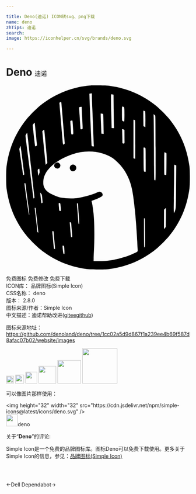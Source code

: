 ```yaml
---

title: Deno(迪诺) ICON转svg、png下载
name: deno
zhTips: 迪诺
search: 
image: https://iconhelper.cn/svg/brands/deno.svg

---
```


# Deno  <small style="font-size: 60%;font-weight: 100">迪诺</small>

<div id="svg" class="svg-wrap">
<svg role="img" viewBox="0 0 24 24" xmlns="http://www.w3.org/2000/svg"><title>Deno icon</title><path d="M11.056.006c-.056.006-.236.027-.398.041C8.35.289 6.077 1.266 4.224 2.818a15.656 15.656 0 0 0-1.405 1.405C1.284 6.056.387 8.113.057 10.548c-.074.54-.074 2.364 0 2.904.331 2.435 1.228 4.492 2.762 6.325a15.656 15.656 0 0 0 1.405 1.405c1.833 1.535 3.89 2.432 6.325 2.762.54.074 2.364.074 2.904 0 2.435-.331 4.492-1.228 6.325-2.762a15.656 15.656 0 0 0 1.405-1.405c1.535-1.833 2.432-3.89 2.762-6.325.074-.54.074-2.364 0-2.904-.331-2.435-1.228-4.492-2.762-6.325a15.656 15.656 0 0 0-1.405-1.405C17.951 1.289 15.873.38 13.471.058c-.26-.035-.637-.05-1.337-.056a25.793 25.793 0 0 0-1.077.003zm.147 1.275c0 .345.024 1.095.056 1.806.018.348.038.847.047 1.107.032.921.13 3.338.145 3.553l.015.215-.133-.015a.504.504 0 0 1-.153-.032 3.247 3.247 0 0 1-.041-.455 702.803 702.803 0 0 1-.245-5.723l-.018-.655.083-.012c.044-.006.118-.015.165-.018l.08-.003v.23zm2.825-.071c.003.003.012.894.021 1.98.012 1.089.027 2.066.035 2.172.009.109.006.204-.009.21a.433.433 0 0 1-.159 0l-.136-.012-.021-.859-.032-1.172c-.024-.522-.044-2.296-.027-2.34.012-.032.044-.035.168-.015.086.018.156.032.159.035zm-6.827.989c.018.027.156 1.653.328 3.781.056.723.112 1.384.121 1.467.015.151.012.156-.083.215a.519.519 0 0 1-.118.059c-.009 0-.027-.077-.035-.171-.041-.384-.201-2.237-.313-3.577-.065-.788-.124-1.493-.133-1.57-.015-.13-.012-.142.065-.183.094-.05.148-.059.168-.021zm8.125.593c.083.03.091.044.109.213.03.295.021 1.706-.012 1.706-.086 0-.263-.1-.277-.156a14.377 14.377 0 0 1-.018-.93c0-.959-.012-.903.198-.832zm-5.451.139c0 .08.021.519.044.983l.062 1.305c.021.514.027.496-.171.508-.097.003-.097.003-.103-.145-.006-.083-.021-.339-.038-.576-.015-.236-.05-.747-.074-1.136s-.053-.776-.062-.859c-.018-.148-.015-.153.065-.183a.617.617 0 0 1 .183-.032c.094-.003.094-.003.094.136zm8.187.404l.1.041.021.395c.009.215.015.682.009 1.033l-.009.643-.124-.062-.124-.059-.009-.98c-.006-.54-.003-.998.003-1.018.012-.044.012-.044.133.006zm-5.389.387c.018.018.059 1.449.062 2.175l.003.437-.139-.021a1.3 1.3 0 0 1-.148-.021c-.009-.006-.097-2.193-.097-2.405v-.218l.151.018a.743.743 0 0 1 .168.035zm6.797.209c.035.041.041.688.05 4.253.009 4.094.009 4.2-.044 4.2a.197.197 0 0 1-.103-.038c-.044-.032-.05-.39-.065-3.887a475.425 475.425 0 0 0-.035-4.277l-.018-.425.086.062c.05.035.106.086.13.112zm-2.647.606c.015.012.03.18.032.372.015.652.018 4.651.003 4.663-.006.006-.059-.009-.118-.032l-.106-.044v-5.02l.083.018c.044.012.092.03.106.044zm-8.146.165c.009.08.024.26.032.407l.047.732c.035.519.03.552-.139.552-.089 0-.1-.009-.112-.097-.03-.174-.133-1.626-.118-1.65a.654.654 0 0 1 .239-.08c.018-.003.041.059.05.136zm-4.882.752l.145 1.455c.05.487.092.9.092.918 0 .035-.227.148-.251.124a96.053 96.053 0 0 1-.31-2.745c0-.071.227-.369.257-.336.009.006.038.269.068.584zm11.572.31l.086.05.003.638c.003.348.009.738.009.865.006.266-.027.31-.186.254l-.091-.032v-.254c0-.142-.009-.552-.021-.915l-.018-.655h.068a.41.41 0 0 1 .151.05zM5.091 6.909l.195 2.125.1 1.092-.115.115-.112.115-.021-.233c-.012-.13-.071-.732-.133-1.34s-.151-1.49-.195-1.96l-.083-.85.115-.106c.103-.097.115-.1.136-.047.012.03.062.519.112 1.089zm-2.211.358c.065.581.236 2.128.384 3.435s.286 2.568.313 2.804c.024.236.065.593.089.797.041.345.041.369-.006.404-.071.053-.1.047-.1-.015 0-.027-.027-.251-.059-.493-.053-.404-.142-1.089-.339-2.627-.041-.31-.121-.927-.177-1.372a466.562 466.562 0 0 1-.369-2.872c-.053-.401-.086-.759-.077-.797.021-.08.195-.357.213-.339.006.009.065.49.13 1.074zm-.903 1.272l.183 1.44c.056.437.127.983.159 1.21l.056.413-.062.053c-.035.03-.071.041-.083.03s-.035-.13-.053-.26c-.018-.13-.127-.888-.245-1.682l-.21-1.446.068-.201a.724.724 0 0 1 .083-.198c.012 0 .056.289.103.64zm16.203-.387c.041.041.047.224.047 1.579v1.532h-.083c-.18 0-.177.044-.189-1.632l-.009-1.526h.094c.05 0 .115.021.139.047zm-6.46.528c.667.1 1.248.286 1.824.581.372.192.549.325.962.72.614.587.992 1.101 1.346 1.827.516 1.057.717 1.992.971 4.501.115 1.124.266 3.164.298 3.999.009.242.03.64.047.885.032.519.071.449-.387.67-.635.307-1.245.519-2.051.717-.986.242-1.623.319-2.597.322l-.708.003.006-.339c0-.186.018-.62.035-.959.089-1.644.071-3.719-.044-4.87-.065-.661-.192-1.464-.263-1.641-.015-.038.053-.071.345-.171.534-.186.998-.419 1.068-.534.127-.218-.1-.531-.39-.531-.05 0-.201.053-.339.115-.661.304-1.986.661-2.751.741a7.794 7.794 0 0 1-1.918-.08c-.31-.056-.865-.266-1.328-.505-.534-.277-.862-.646-.959-1.083-.053-.236-.038-.708.03-.974.074-.292.28-.717.469-.965.841-1.107 2.577-2.066 4.356-2.402a6.632 6.632 0 0 1 1.977-.027zm9.105.092c.106.044.118.056.118.156.006.806-.012 2.647-.027 2.724-.003.027-.156.03-.221.006-.041-.015-.047-.174-.047-1.476 0-.933.012-1.458.03-1.458.015 0 .083.021.148.047zm1.289 1.62l.106.044-.021 2.444c-.024 3.114-.027 3.205-.139 3.474-.183.44-.174.528-.156-1.402.006-.965.021-1.942.027-2.169s.012-.868.015-1.426c0-.673.009-1.009.03-1.009.018 0 .08.021.139.044zm-17.749.735c.018.239.012.263-.074.452l-.094.201-.035-.295c-.056-.472-.056-.493.056-.564.05-.035.103-.059.112-.053s.027.124.035.26zm-1.824 1.78c.027.242.233 1.848.339 2.636.159 1.219.171 1.393.1 1.319a14.698 14.698 0 0 1-.148-.912c-.46-3.182-.457-3.161-.419-3.185.08-.053.106-.024.127.142zm2.125 1.351c.018.074.103.874.103.971 0 .083-.106.159-.153.112-.015-.015-.053-.266-.083-.555l-.074-.676-.018-.148.103.118a.656.656 0 0 1 .121.177zm2.382 1.113c.032.03.053.148.08.466.044.576.05.531-.071.531-.124 0-.121.009-.162-.511-.041-.528-.041-.522.038-.522.038 0 .089.018.115.035zm2.337.044c.006.03.021.207.032.393.009.186.035.605.059.93.083 1.192.086 1.343.035 1.343-.056 0-.062-.044-.127-.885a70.72 70.72 0 0 0-.097-1.219c-.027-.322-.044-.59-.035-.596.032-.035.118-.009.133.035zm-5.548.567c.018.027.13.971.269 2.261.041.39.083.764.091.835l.015.127-.074-.047a.153.153 0 0 1-.077-.145c0-.186-.127-1.411-.224-2.16-.056-.425-.1-.8-.1-.835 0-.062.071-.086.1-.035zm17.032 1.234l-.021 1.234-.074.109c-.168.248-.159.295-.151-1.086l.006-1.266.109-.112a.574.574 0 0 1 .13-.109c.009 0 .009.555 0 1.231zm-2.73 1.956c.015 1.715.012 1.848-.035 1.901-.03.032-.056.053-.065.044-.021-.024-.05-3.763-.027-3.784.012-.012.041-.018.068-.015.038.009.047.218.059 1.853zM8.5 17.998c.021.183.094 1.06.124 1.473.018.277.018.286-.047.307-.035.012-.077.009-.089-.006-.021-.021-.086-.676-.165-1.685l-.021-.242h.091c.086 0 .091.006.106.153zm-2.32 1.033c.021.021.035.094.035.168 0 .077.035.475.074.888.112 1.13.121 1.284.071 1.254-.077-.044-.145-.112-.13-.13a2.02 2.02 0 0 0-.03-.328c-.021-.171-.047-.449-.059-.62s-.038-.484-.062-.694c-.056-.516-.053-.576.012-.576.03 0 .068.015.089.035zm1.396 1.986c.009.065.027.307.038.537.021.443.012.475-.109.384-.035-.027-.059-.139-.094-.475-.062-.608-.065-.584.05-.573.086.009.097.021.115.127zM6.522 10.094c-.307.133-.331.549-.041.697.21.106.422.056.531-.127a.392.392 0 0 0-.49-.57zM8.523 10.377a.453.453 0 0 0 0 .767c.28.168.643-.053.643-.39 0-.325-.372-.543-.643-.378z"/></svg>
</div>
<detail full-name='deno'></detail>

<div class="detail-page">
<p>
<span><span class="badge-success badge">免费图标</span> <span class="badge-success badge">免费修改</span>  <span class="badge-success badge">免费下载</span> </span>
<br/>
<span>
ICON库：
<span class="badge-secondary badge">品牌图标(Simple Icon)</span> 
</span>
<br/>
<span>
CSS名称：
<span class="badge-secondary badge">deno</span> 
</span>

<br/>
<span>
版本：
<span class="badge-secondary badge">2.8.0</span> 
</span>
<br/>
<span>图标来源/作者：<span class="badge-light badge">Simple Icon</span></span> 
<br/>
<span class="zh-detail">中文描述：<span class="badge-primary badge">迪诺</span><span class="help-link"><span>帮助改进</span>(<a href="https://gitee.com/liuwave/icon-helper/edit/master/json/brands/deno.json" target="_blank" rel="noopener noreferrer">gitee</a><a href="https://github.com/liuwave/icon-helper/edit/master/json/brands/deno.json" target="_blank" rel="noopener noreferrer">github</a></span>)</span><br/>
</p>
</div><div class="description description alert alert-light"><p>图标来源地址：<a href="https://github.com/denoland/deno/tree/1cc02a5d9d867f1a239ee4b69f587d8afac07b02/website/images" target="_blank" rel="noopener noreferrer">https://github.com/denoland/deno/tree/1cc02a5d9d867f1a239ee4b69f587d8afac07b02/website/images</a></p></div>
<div class="alert alert-dark">
<img height="21" width="21" src="https://cdn.jsdelivr.net/npm/simple-icons@latest/icons/deno.svg" />
<img height="24" width="24" src="https://cdn.jsdelivr.net/npm/simple-icons@latest/icons/deno.svg" />
<img height="32" width="32" src="https://cdn.jsdelivr.net/npm/simple-icons@latest/icons/deno.svg" />
<img height="48" width="48" src="https://cdn.jsdelivr.net/npm/simple-icons@latest/icons/deno.svg" />
<img height="64" width="64" src="https://cdn.jsdelivr.net/npm/simple-icons@latest/icons/deno.svg" />
<img height="96" width="96" src="https://cdn.jsdelivr.net/npm/simple-icons@latest/icons/deno.svg" />

</div>
<div>
  <p>可以像图片那样使用：    
  </p>
  <div class="alert alert-primary" style="font-size: 14px">
    &lt;img height="32" width="32" src="https://cdn.jsdelivr.net/npm/simple-icons@latest/icons/deno.svg" /&gt;
    <copy-btn content='<img height="32" width="32" src="https://cdn.jsdelivr.net/npm/simple-icons@latest/icons/deno.svg" />'></copy-btn>
  </div>
  <div class="alert alert-secondary">
    <img height="32" width="32" src="https://cdn.jsdelivr.net/npm/simple-icons@latest/icons/deno.svg" />deno
    <copy-btn content="deno" btn-title="复制图标名称"></copy-btn>
  </div>
</div>
<div class="icon-detail__container">
<p>关于“<b>Deno</b>”的评论:</p>
</div>
<Vssue title="关于“Deno”的评论" />
<div><p>Simple Icon是一个免费的品牌图标库。图标Deno可以免费下载使用。更多关于  Simple Icon的信息，参见：<a target="_blank" href="https://iconhelper.cn/brands.html">品牌图标(Simple Icon)</a>
</p></div>


<div style="padding:2rem 0 " class="page-nav"><p class="inner"><span class="prev">←<router-link to="/icon/dell.html">Dell</router-link></span> <span class="next"><router-link to="/icon/dependabot.html">Dependabot</router-link>→</span></p></div>
